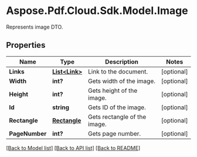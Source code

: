 ﻿# Aspose.Pdf.Cloud.Sdk.Model.Image
Represents image DTO.

## Properties

Name | Type | Description | Notes
------------ | ------------- | ------------- | -------------
**Links** | [**List&lt;Link&gt;**](Link.md) | Link to the document. | [optional] 
**Width** | **int?** | Gets width of the image. | [optional] 
**Height** | **int?** | Gets height of the image. | [optional] 
**Id** | **string** | Gets ID of the image. | [optional] 
**Rectangle** | [**Rectangle**](Rectangle.md) | Gets rectangle of the image. | [optional] 
**PageNumber** | **int?** | Gets page number. | [optional] 

[[Back to Model list]](../README.md#documentation-for-models) [[Back to API list]](../README.md#documentation-for-api-endpoints) [[Back to README]](../README.md)

